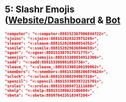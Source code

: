 # 5: Slashr Emojis ([Website/Dashboard](https://slashr.xyz/) & [Bot](https://slashr.xyz/invite)
```json
"computer": "<:computer:888152367906844722>",
"sjoins": "<:sjoins:888152828323975249>",
"sleave": "<:sleave:888152828860854352>",
"ssmile": "<:ssmile:888152829636804659>",
"sgear": "<:sgear:888153307917471775>",
"semojis": "<:semojis:888153308034912306>",
"sadd": "<:sadd:888153308081053736>",
"sleave_": "<:sleave_:888153308106199062>",
"smembers": "<:smembers:888153308206874624>",
"sclock": "<:sclock:888153308294967316>",
"spencil": "<:spencil:888153308387225701>",
"sroles": "<:sroles:888153308471111680>",
"shelp": "<:shelp:888153308622106684>",
"sbeta": "<:sbeta:888976423518347284>"
```